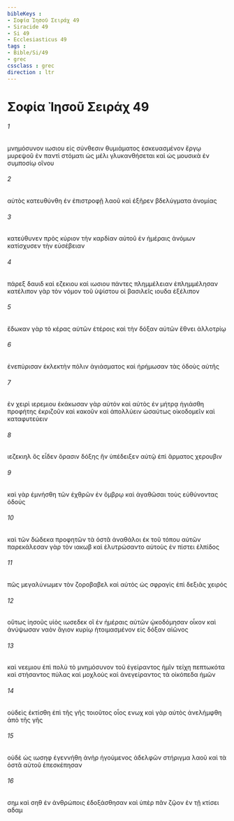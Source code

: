 ```yaml
---
bibleKeys : 
- Σοφία Ἰησοῦ Σειράχ 49
- Siracide 49
- Si 49
- Ecclesiasticus 49
tags : 
- Bible/Si/49
- grec
cssclass : grec
direction : ltr
---
```


# Σοφία Ἰησοῦ Σειράχ 49

###### 1
μνημόσυνον ιωσιου εἰς σύνθεσιν θυμιάματος ἐσκευασμένον ἔργῳ μυρεψοῦ ἐν παντὶ στόματι ὡς μέλι γλυκανθήσεται καὶ ὡς μουσικὰ ἐν συμποσίῳ οἴνου
###### 2
αὐτὸς κατευθύνθη ἐν ἐπιστροφῇ λαοῦ καὶ ἐξῆρεν βδελύγματα ἀνομίας
###### 3
κατεύθυνεν πρὸς κύριον τὴν καρδίαν αὐτοῦ ἐν ἡμέραις ἀνόμων κατίσχυσεν τὴν εὐσέβειαν
###### 4
πάρεξ δαυιδ καὶ εζεκιου καὶ ιωσιου πάντες πλημμέλειαν ἐπλημμέλησαν κατέλιπον γὰρ τὸν νόμον τοῦ ὑψίστου οἱ βασιλεῖς ιουδα ἐξέλιπον
###### 5
ἔδωκαν γὰρ τὸ κέρας αὐτῶν ἑτέροις καὶ τὴν δόξαν αὐτῶν ἔθνει ἀλλοτρίῳ
###### 6
ἐνεπύρισαν ἐκλεκτὴν πόλιν ἁγιάσματος καὶ ἠρήμωσαν τὰς ὁδοὺς αὐτῆς
###### 7
ἐν χειρὶ ιερεμιου ἐκάκωσαν γὰρ αὐτόν καὶ αὐτὸς ἐν μήτρᾳ ἡγιάσθη προφήτης ἐκριζοῦν καὶ κακοῦν καὶ ἀπολλύειν ὡσαύτως οἰκοδομεῖν καὶ καταφυτεύειν
###### 8
ιεζεκιηλ ὃς εἶδεν ὅρασιν δόξης ἣν ὑπέδειξεν αὐτῷ ἐπὶ ἅρματος χερουβιν
###### 9
καὶ γὰρ ἐμνήσθη τῶν ἐχθρῶν ἐν ὄμβρῳ καὶ ἀγαθῶσαι τοὺς εὐθύνοντας ὁδούς
###### 10
καὶ τῶν δώδεκα προφητῶν τὰ ὀστᾶ ἀναθάλοι ἐκ τοῦ τόπου αὐτῶν παρεκάλεσαν γὰρ τὸν ιακωβ καὶ ἐλυτρώσαντο αὐτοὺς ἐν πίστει ἐλπίδος
###### 11
πῶς μεγαλύνωμεν τὸν ζοροβαβελ καὶ αὐτὸς ὡς σφραγὶς ἐπὶ δεξιᾶς χειρός
###### 12
οὕτως ἰησοῦς υἱὸς ιωσεδεκ οἳ ἐν ἡμέραις αὐτῶν ᾠκοδόμησαν οἶκον καὶ ἀνύψωσαν ναὸν ἅγιον κυρίῳ ἡτοιμασμένον εἰς δόξαν αἰῶνος
###### 13
καὶ νεεμιου ἐπὶ πολὺ τὸ μνημόσυνον τοῦ ἐγείραντος ἡμῖν τείχη πεπτωκότα καὶ στήσαντος πύλας καὶ μοχλοὺς καὶ ἀνεγείραντος τὰ οἰκόπεδα ἡμῶν
###### 14
οὐδεὶς ἐκτίσθη ἐπὶ τῆς γῆς τοιοῦτος οἷος ενωχ καὶ γὰρ αὐτὸς ἀνελήμφθη ἀπὸ τῆς γῆς
###### 15
οὐδὲ ὡς ιωσηφ ἐγεννήθη ἀνὴρ ἡγούμενος ἀδελφῶν στήριγμα λαοῦ καὶ τὰ ὀστᾶ αὐτοῦ ἐπεσκέπησαν
###### 16
σημ καὶ σηθ ἐν ἀνθρώποις ἐδοξάσθησαν καὶ ὑπὲρ πᾶν ζῷον ἐν τῇ κτίσει αδαμ
